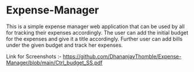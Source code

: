 # Expense-Manager
This is a simple expense manager web application that can be used by all for tracking their expenses accordingly. 
The user can add the initial budget for the expenses and give it a title accordingly.
Further user can add bills under the given budget and track her expenses.

Link for Screenshots :- https://github.com/DhananjayThomble/Expense-Manager/blob/main/Ctrl_budget_SS.pdf
